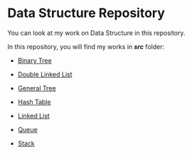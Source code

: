 # Data Structure Repository

You can look at my work on Data Structure in this repository.

In this repository, you will find my works in ***src*** folder:

* [Binary Tree](https://github.com/ugurcankok/Data_Structure/tree/master/src/Binary%20Tree)

* [Double Linked List](https://github.com/ugurcankok/Data_Structure/tree/master/src/Double%20Linked%20List)

* [General Tree](https://github.com/ugurcankok/Data_Structure/tree/master/src/General%20Tree)

* [Hash Table](https://github.com/ugurcankok/Data_Structure/tree/master/src/Hash%20Table)

* [Linked List](https://github.com/ugurcankok/Data_Structure/tree/master/src/Linked%20List)

* [Queue](https://github.com/ugurcankok/Data_Structure/tree/master/src/Queue)

* [Stack](https://github.com/ugurcankok/Data_Structure/tree/master/src/Stack)